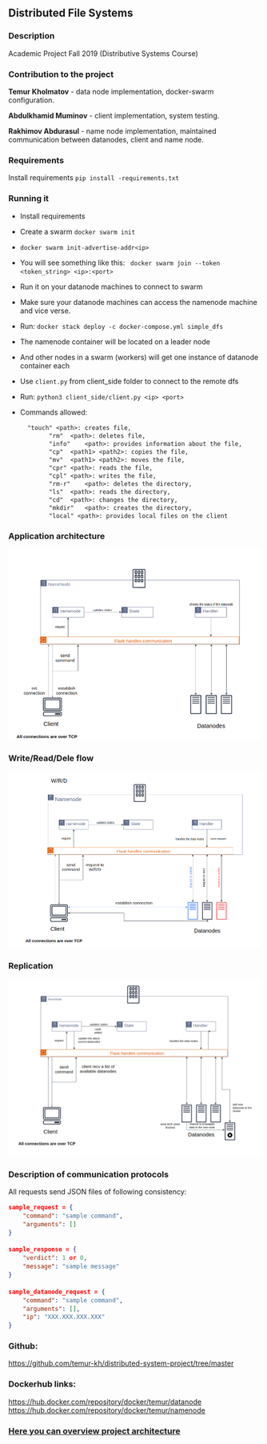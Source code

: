 ## Distributed File Systems

### Description

Academic Project Fall 2019 (Distributive Systems Course)

### Contribution to the project

**Temur Kholmatov** - data node implementation, docker-swarm configuration.

**Abdulkhamid Muminov** - client implementation, system testing.

**Rakhimov Abdurasul** - name node implementation, maintained communication between datanodes, client and name node.

### Requirements 

Install requirements 
`pip install -requirements.txt`


### Running it

* Install requirements

* Create a swarm
  `docker swarm init`

* `docker swarm init-advertise-addr<ip>`

* You will see something like this: 
  ` docker swarm join --token <token_string> <ip>:<port>`

* Run it on your datanode machines to connect to swarm

* Make sure your datanode machines can access the namenode machine and vice verse.

* Run: `docker stack deploy -c docker-compose.yml simple_dfs`

* The namenode container will be located on a leader node

* And other nodes in a swarm (workers) will get one instance of datanode container each

* Use `client.py` from client_side folder to connect to the remote dfs

* Run: `python3 client_side/client.py <ip> <port>`

* Commands allowed: 

  ```
  	"touch" <path>: creates file,
          "rm"	<path>: deletes file,
          "info"	<path>: provides information about the file,
          "cp"	<path1> <path2>: copies the file,
          "mv"	<path1> <path2>: moves the file,
          "cpr"	<path>: reads the file,
          "cpl"	<path>: writes the file,
          "rm-r"	<path>: deletes the directory,
          "ls"	<path>: reads the directory,
          "cd"	<path>: changes the directory,
          "mkdir"	<path>: creates the directory,
          "local" <path>: provides local files on the client
  ```

  
### Application architecture
![](/res/arch.png)

### Write/Read/Dele flow
![](/res/wrd.png)

### Replication
![](/res/repl.png)

### Description of communication protocols

All requests send JSON files of following consistency:

```json
sample_request = {
    "command": "sample command",
    "arguments": []
}

sample_response = {
    "verdict": 1 or 0,
    "message": "sample message"
}

sample_datanode_request = {
    "command": "sample command",
    "arguments": [],
    "ip": "XXX.XXX.XXX.XXX"
}
```

### Github:

https://github.com/temur-kh/distributed-system-project/tree/master

### Dockerhub links:

https://hub.docker.com/repository/docker/temur/datanode
https://hub.docker.com/repository/docker/temur/namenode


### [Here you can overview project architecture](https://docs.google.com/presentation/d/16LXnTU3eRW8o7k3GgPYiyuKM5N5BmlVwBp0HSEidIPE/edit?usp=sharing)
